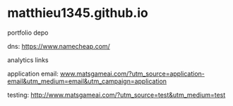 # matthieu1345.github.io
portfolio depo

dns: https://www.namecheap.com/

analytics links

application email:
www.matsgameai.com/?utm_source=application-email&utm_medium=email&utm_campaign=application

testing:
http://www.matsgameai.com/?utm_source=test&utm_medium=test
